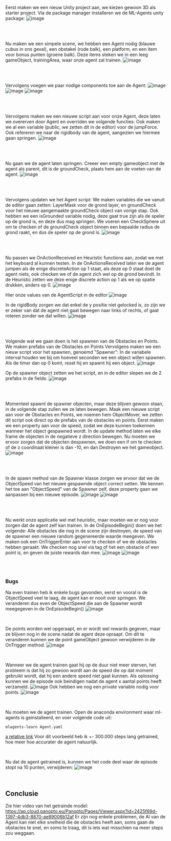 Eerst maken we een nieuw Unity project aan, we kiezen gewoon 3D als starter project.
Via de package manager installeren we de ML-Agents unity package:
![image](https://user-images.githubusercontent.com/13435783/160552758-033d2e0c-1559-4f4f-a318-6c7c9fe78c41.png)

<br>
<br>

Nu maken we een simpele scene, we hebben een Agent nodig (blauwe cubus in ons geval), een obstakel (rode balk), een platform,
en een item voor bonus punten (groene balk).
Deze items steken we in een leeg gameObject, trainingArea, waar onze agent zal trainen.
![image](https://user-images.githubusercontent.com/13435783/160553873-bcf83c9d-dcb4-4160-8a12-abcbca9fa36f.png)

<br>
<br>

Vervolgens voegen we paar nodige components toe aan de Agent:
![image](https://user-images.githubusercontent.com/13435783/160559624-e773261b-2fb4-403d-aa8b-c4d907adade3.png)
![image](https://user-images.githubusercontent.com/13435783/160559637-23b073c1-3bd7-4534-a32b-306984d64e90.png)
![image](https://user-images.githubusercontent.com/13435783/160559661-6f9346ab-4933-41e0-8a8f-016f7cee94ef.png)

<br>
<br>

Vervolgens maken we een nieuwe script aan voor onze Agent, deze laten we overerven door Agent en overriden we volgende functies:
Ook maken we al een variable (public, we zetten dit in de editor) voor de jumpForce. Ook refereren we naar de rigidbody van de agent, aangezien we hiermee gaan springen.
![image](https://user-images.githubusercontent.com/13435783/160561196-64d14f3c-6876-4539-85e2-59d0b69d3142.png)

<br>
<br>

Nu gaan we de agent laten springen.
Creeer een empty gameobject met de agent als parent, dit is de groundCheck, plaats hem aan de voeten van de agent.
![image](https://user-images.githubusercontent.com/13435783/160573060-3f972a53-d0db-413f-81d9-2f5c8951c216.png)

<br>
<br>

Vervolgens updaten we het Agent script:
We maken variables die we vanuit de editor gaan zetten: LayerMask voor de grond layer, en groundCheck voor het nieuwe aangemaakte groundCheck object van vorige stap.
Ook hebben we een isGrounded variable nodig, deze gaat true zijn als de speler op de grond is, en deze dus mag springen.
We voeren een CheckSphere uit om te checken of de groundCheck object binnen een bepaalde radius de grond raakt, en dus de speler op de grond is.
![image](https://user-images.githubusercontent.com/13435783/160574436-e8cd299f-7fc7-4d18-9d7a-6e1814f83efd.png)

<br>
<br>

Nu passen we OnActionReceived en Heuristic functions aan, zodat we met het keyboard al kunnen testen.
In de OnActionsReceived laten we de agent jumpen als de enige discreteAction op 1 staat, als deze op 0 staat doet de agent niets, ook checken we of de agent zich wel op de grond bevindt.
In de Heuristic zetten we deze enige discrete action op 1 als we op spatie drukken, anders op 0.
![image](https://user-images.githubusercontent.com/13435783/160574742-4db1259a-92b0-48a1-be77-3bbeeebea567.png)

Hier onze values van de AgentScript in de editor
![image](https://user-images.githubusercontent.com/13435783/160577871-ecf3390f-1a2d-4e95-b549-9f6810186a22.png)

In de rigidBody zorgen we dat enkel de y positie niet gelocked is, zo zijn we er zeker van dat de agent niet gaat bewegen naar links of rechts, of gaat roteren zonder we dat willen.
![image](https://user-images.githubusercontent.com/13435783/160577005-2f4318b9-2819-4f6f-914a-4bf52b14845e.png)

<br>
<br>

Volgende wat we gaan doen is het spawnen van de Obstacles en Points.
We maken prefabs van de Obstacles en Points
Vervolgens maken we een nieuw script voor het spawnen, genoemd "Spawner":
In de variabele interval houden we bij om hoeveel seconden we een object willen spawnen.
Als de timer dan op 0 komt, reset hij en spawnt hij een object.
![image](https://user-images.githubusercontent.com/13435783/160581218-811b30b4-91b1-43c8-b1e5-563f4fa39ba8.png)

Op de spawner object zetten we het script, en in de editor slepen we de 2 prefabs in de fields:
![image](https://user-images.githubusercontent.com/13435783/160581515-afc44e8e-9634-42cc-9c6b-b471f5ac6df3.png)

<br>
<br>

Momenteel spawnt de spawner objecten, maar deze blijven gewoon staan, in de volgende stap zullen we ze laten bewegen.
Maak een nieuwe script aan voor de Obstacles en Points, we noemen hem ObjectMover, we zetten dit script ook direct op de prefabs van de obstacles en points.
Eerst maken we een property aan voor de speed, zodat we deze kunnen toekennen wanneer het object gespawned wordt.
In de update method laten we elke frame de objecten in de negatieve z direction bewegen.
Nu moeten we ervoor zorgen dat de objecten despawnen, we doen een if om te checken of de z coordinaat kleiner is dan -10, en dan Destroyen we het gameobject.
![image](https://user-images.githubusercontent.com/13435783/163397499-ff8cf412-e1f0-4339-a439-7cd5f25ee92a.png)

<br>
<br>

In de spawn method van de Spawner klasse zorgen we ervoor dat we de ObjectSpeed van het nieuwe gespawnde object correct setten.
We kennen het toe aan "ObjectSpeed" van de Spawner zelf, deze property gaan we aanpassen bij een nieuwe episode.
![image](https://user-images.githubusercontent.com/13435783/163398107-99008fcd-8a37-4278-b1d6-14e5f4735031.png)
![image](https://user-images.githubusercontent.com/13435783/163398092-8af44bdf-03d5-4983-9f2f-80f24cab357f.png)

<br>
<br>

Nu werkt onze applicatie wel met heuristic, maar moeten we er nog voor zorgen dat de agent zelf kan trainen.
In de OnEpisodeBegin() doen we het volgende: Alle obstacles die nog in de scene zijn destroyen, de speed van de spawner een nieuwe random gegenereerde waarde meegeven.
We maken ook een OnTriggerEnter aan voor te checken of we de obstacles hebben geraakt. We checken nog snel via tag of het een obstacle of een point is, en geven de juiste rewards dan mee.
![image](https://user-images.githubusercontent.com/13435783/163398561-8ca2a182-8939-45f0-9fad-3b440f77c8bc.png)
![image](https://user-images.githubusercontent.com/13435783/163398590-b8454ae2-10fa-42c0-a1cd-8b89a5a50a61.png)

<br>
<br>

### Bugs
Na even trainen heb ik enkele bugs gevonden, eerst en vooral is de ObjectSpeed veel te laag, de agent kan er nooit over springen.
We veranderen dus even de ObjectSpeed die aan de Spawner wordt meegegeven in de OnEpisodeBegin()
![image](https://user-images.githubusercontent.com/13435783/163399627-441c41a7-d88f-4660-81aa-43439e96205e.png)

<br> 

De points worden wel opgeraapt, en er wordt wel rewards gegeven, maar ze blijven nog in de scene nadat de agent deze opraapt.
Om dit te veranderen kunnen we de point gameObject gewoon verwijderen in de OnTrigger method.
![image](https://user-images.githubusercontent.com/13435783/163399945-fee8439f-e11e-4771-8b63-e8f5d940109e.png)

<br>

Wanneer we de agent trainen gaat hij op de duur niet meer sterven, het probleem is dat hij zo gewoon wordt aan de speed die op dat moment gebruikt wordt, dat hij een andere speed niet gaat kunnen.
Als oplossing kunnen we de episode ook beindigen nadat de agent x aantal points heeft verzameld.
![image](https://user-images.githubusercontent.com/13435783/163411545-f864db22-78a1-44af-aff6-6c060d68e3f1.png)
Ook hebben we nog een private variable nodig voor points.
![image](https://user-images.githubusercontent.com/13435783/163411734-0a22846d-5b11-4b9b-b643-fd152fae8f41.png)

<br>

Nu moeten we de agent trainen. Open de anaconda environment waar ml-agents is geinstalleerd, en voer volgende code uit:
```
mlagents-learn Agent.yaml
```
[a relative link](AI-Jumper-UNITY/Assets/config/Agent.yaml)
Voor dit voorbeeld heb ik +- 300.000 steps lang getrained, hoe meer hoe accurater de agent natuurlijk.

<br>

Nu dat de agent getrained is, kunnen we het code deel waar de episode stopt na 10 punten, verwijderen:
![image](https://user-images.githubusercontent.com/13435783/166193275-1eb051c8-85dd-4876-b7be-06aaf0d33182.png)

<br>

## Conclusie

Zie hier video van het getrainde model:
https://ap.cloud.panopto.eu/Panopto/Pages/Viewer.aspx?id=2425f69d-1397-4db3-8870-ae89006b12af
Er zijn nog enkele problemen, de AI van de Agent kan niet elke snelheid die de obstacles heeft aan, soms gaan de obstacles te snel, en soms te traag, dit is iets wat misschien na meer steps zou weggaan.

